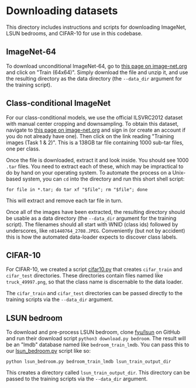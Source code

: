 # Downloading datasets

This directory includes instructions and scripts for downloading ImageNet, LSUN bedrooms, and CIFAR-10 for use in this codebase.

## ImageNet-64

To download unconditional ImageNet-64, go to [this page on image-net.org](http://www.image-net.org/small/download.php) and click on "Train (64x64)". Simply download the file and unzip it, and use the resulting directory as the data directory (the `--data_dir` argument for the training script).

## Class-conditional ImageNet

For our class-conditional models, we use the official ILSVRC2012 dataset with manual center cropping and downsampling. To obtain this dataset, navigate to [this page on image-net.org](http://www.image-net.org/challenges/LSVRC/2012/downloads) and sign in (or create an account if you do not already have one). Then click on the link reading "Training images (Task 1 & 2)". This is a 138GB tar file containing 1000 sub-tar files, one per class.

Once the file is downloaded, extract it and look inside. You should see 1000 `.tar` files. You need to extract each of these, which may be impractical to do by hand on your operating system. To automate the process on a Unix-based system, you can `cd` into the directory and run this short shell script:

```shell
for file in *.tar; do tar xf "$file"; rm "$file"; done
```

This will extract and remove each tar file in turn.

Once all of the images have been extracted, the resulting directory should be usable as a data directory (the `--data_dir` argument for the training script). The filenames should all start with WNID (class ids) followed by underscores, like `n01440764_2708.JPEG`. Conveniently (but not by accident) this is how the automated data-loader expects to discover class labels.

## CIFAR-10

For CIFAR-10, we created a script [cifar10.py](cifar10.py) that creates `cifar_train` and `cifar_test` directories. These directories contain files named like `truck_49997.png`, so that the class name is discernable to the data loader.

The `cifar_train` and `cifar_test` directories can be passed directly to the training scripts via the `--data_dir` argument.

## LSUN bedroom

To download and pre-process LSUN bedroom, clone [fyu/lsun](https://github.com/fyu/lsun) on GitHub and run their download script `python3 download.py bedroom`. The result will be an "lmdb" database named like `bedroom_train_lmdb`. You can pass this to our [lsun_bedroom.py](lsun_bedroom.py) script like so:

```shell
python lsun_bedroom.py bedroom_train_lmdb lsun_train_output_dir
```

This creates a directory called `lsun_train_output_dir`. This directory can be passed to the training scripts via the `--data_dir` argument.
